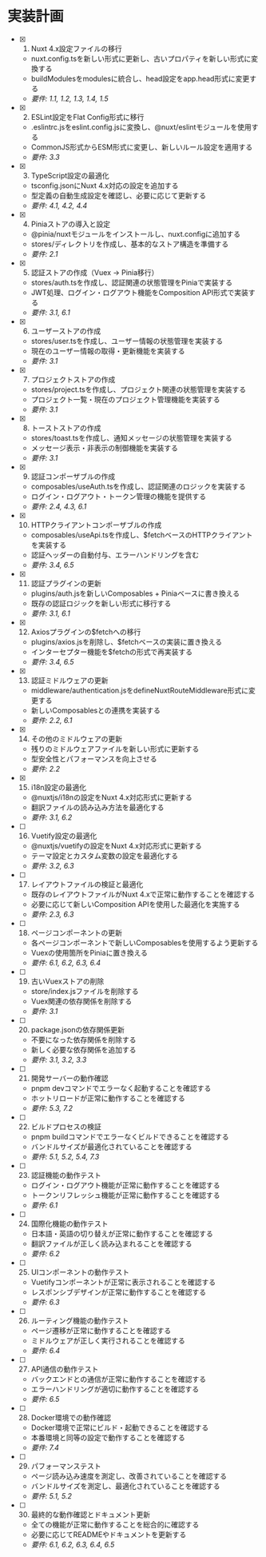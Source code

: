 # 実装計画

- [x] 1. Nuxt 4.x設定ファイルの移行
  - nuxt.config.tsを新しい形式に更新し、古いプロパティを新しい形式に変換する
  - buildModulesをmodulesに統合し、head設定をapp.head形式に変更する
  - _要件: 1.1, 1.2, 1.3, 1.4, 1.5_

- [x] 2. ESLint設定をFlat Config形式に移行
  - .eslintrc.jsをeslint.config.jsに変換し、@nuxt/eslintモジュールを使用する
  - CommonJS形式からESM形式に変更し、新しいルール設定を適用する
  - _要件: 3.3_

- [x] 3. TypeScript設定の最適化
  - tsconfig.jsonにNuxt 4.x対応の設定を追加する
  - 型定義の自動生成設定を確認し、必要に応じて更新する
  - _要件: 4.1, 4.2, 4.4_

- [x] 4. Piniaストアの導入と設定
  - @pinia/nuxtモジュールをインストールし、nuxt.configに追加する
  - stores/ディレクトリを作成し、基本的なストア構造を準備する
  - _要件: 2.1_

- [x] 5. 認証ストアの作成（Vuex → Pinia移行）
  - stores/auth.tsを作成し、認証関連の状態管理をPiniaで実装する
  - JWT処理、ログイン・ログアウト機能をComposition API形式で実装する
  - _要件: 3.1, 6.1_

- [x] 6. ユーザーストアの作成
  - stores/user.tsを作成し、ユーザー情報の状態管理を実装する
  - 現在のユーザー情報の取得・更新機能を実装する
  - _要件: 3.1_

- [x] 7. プロジェクトストアの作成
  - stores/project.tsを作成し、プロジェクト関連の状態管理を実装する
  - プロジェクト一覧・現在のプロジェクト管理機能を実装する
  - _要件: 3.1_

- [x] 8. トーストストアの作成
  - stores/toast.tsを作成し、通知メッセージの状態管理を実装する
  - メッセージ表示・非表示の制御機能を実装する
  - _要件: 3.1_

- [x] 9. 認証コンポーザブルの作成
  - composables/useAuth.tsを作成し、認証関連のロジックを実装する
  - ログイン・ログアウト・トークン管理の機能を提供する
  - _要件: 2.4, 4.3, 6.1_

- [x] 10. HTTPクライアントコンポーザブルの作成
  - composables/useApi.tsを作成し、$fetchベースのHTTPクライアントを実装する
  - 認証ヘッダーの自動付与、エラーハンドリングを含む
  - _要件: 3.4, 6.5_

- [x] 11. 認証プラグインの更新
  - plugins/auth.jsを新しいComposables + Piniaベースに書き換える
  - 既存の認証ロジックを新しい形式に移行する
  - _要件: 3.1, 6.1_

- [x] 12. Axiosプラグインの$fetchへの移行
  - plugins/axios.jsを削除し、$fetchベースの実装に置き換える
  - インターセプター機能を$fetchの形式で再実装する
  - _要件: 3.4, 6.5_

- [x] 13. 認証ミドルウェアの更新
  - middleware/authentication.jsをdefineNuxtRouteMiddleware形式に変更する
  - 新しいComposablesとの連携を実装する
  - _要件: 2.2, 6.1_

- [x] 14. その他のミドルウェアの更新
  - 残りのミドルウェアファイルを新しい形式に更新する
  - 型安全性とパフォーマンスを向上させる
  - _要件: 2.2_

- [x] 15. i18n設定の最適化
  - @nuxtjs/i18nの設定をNuxt 4.x対応形式に更新する
  - 翻訳ファイルの読み込み方法を最適化する
  - _要件: 3.1, 6.2_

- [ ] 16. Vuetify設定の最適化
  - @nuxtjs/vuetifyの設定をNuxt 4.x対応形式に更新する
  - テーマ設定とカスタム変数の設定を最適化する
  - _要件: 3.2, 6.3_

- [ ] 17. レイアウトファイルの検証と最適化
  - 既存のレイアウトファイルがNuxt 4.xで正常に動作することを確認する
  - 必要に応じて新しいComposition APIを使用した最適化を実施する
  - _要件: 2.3, 6.3_

- [ ] 18. ページコンポーネントの更新
  - 各ページコンポーネントで新しいComposablesを使用するよう更新する
  - Vuexの使用箇所をPiniaに置き換える
  - _要件: 6.1, 6.2, 6.3, 6.4_

- [ ] 19. 古いVuexストアの削除
  - store/index.jsファイルを削除する
  - Vuex関連の依存関係を削除する
  - _要件: 3.1_

- [ ] 20. package.jsonの依存関係更新
  - 不要になった依存関係を削除する
  - 新しく必要な依存関係を追加する
  - _要件: 3.1, 3.2, 3.3_

- [ ] 21. 開発サーバーの動作確認
  - pnpm devコマンドでエラーなく起動することを確認する
  - ホットリロードが正常に動作することを確認する
  - _要件: 5.3, 7.2_

- [ ] 22. ビルドプロセスの検証
  - pnpm buildコマンドでエラーなくビルドできることを確認する
  - バンドルサイズが最適化されていることを確認する
  - _要件: 5.1, 5.2, 5.4, 7.3_

- [ ] 23. 認証機能の動作テスト
  - ログイン・ログアウト機能が正常に動作することを確認する
  - トークンリフレッシュ機能が正常に動作することを確認する
  - _要件: 6.1_

- [ ] 24. 国際化機能の動作テスト
  - 日本語・英語の切り替えが正常に動作することを確認する
  - 翻訳ファイルが正しく読み込まれることを確認する
  - _要件: 6.2_

- [ ] 25. UIコンポーネントの動作テスト
  - Vuetifyコンポーネントが正常に表示されることを確認する
  - レスポンシブデザインが正常に動作することを確認する
  - _要件: 6.3_

- [ ] 26. ルーティング機能の動作テスト
  - ページ遷移が正常に動作することを確認する
  - ミドルウェアが正しく実行されることを確認する
  - _要件: 6.4_

- [ ] 27. API通信の動作テスト
  - バックエンドとの通信が正常に動作することを確認する
  - エラーハンドリングが適切に動作することを確認する
  - _要件: 6.5_

- [ ] 28. Docker環境での動作確認
  - Docker環境で正常にビルド・起動できることを確認する
  - 本番環境と同等の設定で動作することを確認する
  - _要件: 7.4_

- [ ] 29. パフォーマンステスト
  - ページ読み込み速度を測定し、改善されていることを確認する
  - バンドルサイズを測定し、最適化されていることを確認する
  - _要件: 5.1, 5.2_

- [ ] 30. 最終的な動作確認とドキュメント更新
  - 全ての機能が正常に動作することを総合的に確認する
  - 必要に応じてREADMEやドキュメントを更新する
  - _要件: 6.1, 6.2, 6.3, 6.4, 6.5_